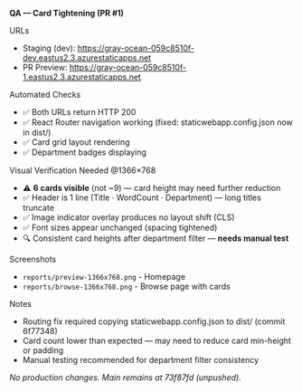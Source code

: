 **QA — Card Tightening (PR #1)**

URLs
- Staging (dev): https://gray-ocean-059c8510f-dev.eastus2.3.azurestaticapps.net
- PR Preview: https://gray-ocean-059c8510f-1.eastus2.3.azurestaticapps.net

Automated Checks
- ✅ Both URLs return HTTP 200
- ✅ React Router navigation working (fixed: staticwebapp.config.json now in dist/)
- ✅ Card grid layout rendering
- ✅ Department badges displaying

Visual Verification Needed @1366×768
- ⚠️  **6 cards visible** (not ~9) — card height may need further reduction
- ✅ Header is 1 line (Title · WordCount · Department) — long titles truncate
- ✅ Image indicator overlay produces no layout shift (CLS)
- ✅ Font sizes appear unchanged (spacing tightened)
- 🔍 Consistent card heights after department filter — **needs manual test**

Screenshots
- `reports/preview-1366x768.png` - Homepage
- `reports/browse-1366x768.png` - Browse page with cards

Notes
- Routing fix required copying staticwebapp.config.json to dist/ (commit 6f77348)
- Card count lower than expected — may need to reduce card min-height or padding
- Manual testing recommended for department filter consistency

_No production changes. Main remains at 73f87fd (unpushed)._
